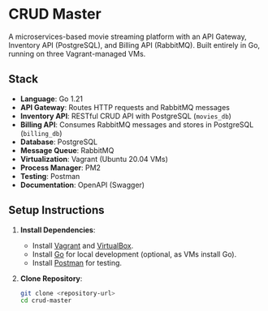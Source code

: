 # CRUD Master

A microservices-based movie streaming platform with an API Gateway, Inventory API (PostgreSQL), and Billing API (RabbitMQ). Built entirely in Go, running on three Vagrant-managed VMs.

## Stack
- **Language**: Go 1.21
- **API Gateway**: Routes HTTP requests and RabbitMQ messages
- **Inventory API**: RESTful CRUD API with PostgreSQL (`movies_db`)
- **Billing API**: Consumes RabbitMQ messages and stores in PostgreSQL (`billing_db`)
- **Database**: PostgreSQL
- **Message Queue**: RabbitMQ
- **Virtualization**: Vagrant (Ubuntu 20.04 VMs)
- **Process Manager**: PM2
- **Testing**: Postman
- **Documentation**: OpenAPI (Swagger)

## Setup Instructions

1. **Install Dependencies**:
   - Install [Vagrant](https://www.vagrantup.com/downloads) and [VirtualBox](https://www.virtualbox.org/wiki/Downloads).
   - Install [Go](https://golang.org/dl/) for local development (optional, as VMs install Go).
   - Install [Postman](https://www.postman.com/downloads/) for testing.

2. **Clone Repository**:
   ```bash
   git clone <repository-url>
   cd crud-master